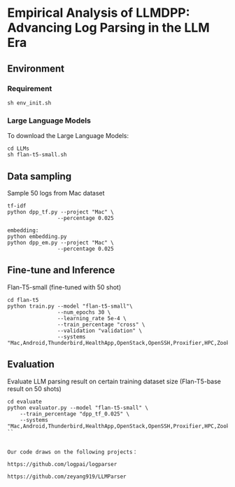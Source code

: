 # Empirical Analysis of LLMDPP: Advancing Log Parsing in the LLM Era




## Environment 
### Requirement
```shell
sh env_init.sh
```

### Large Language Models

To download the Large Language Models:
```shell
cd LLMs
sh flan-t5-small.sh
```


## Data sampling

Sample 50 logs from Mac dataset
```shell
tf-idf
python dpp_tf.py --project "Mac" \
                --percentage 0.025

embedding:
python embedding.py
python dpp_em.py --project "Mac" \
                --percentage 0.025
```


## Fine-tune and Inference

Flan-T5-small (fine-tuned with 50 shot)
```shell
cd flan-t5
python train.py --model "flan-t5-small"\
                --num_epochs 30 \
                --learning_rate 5e-4 \
                --train_percentage "cross" \
                --validation "validation" \
                --systems "Mac,Android,Thunderbird,HealthApp,OpenStack,OpenSSH,Proxifier,HPC,Zookeeper,Hadoop,Linux,HDFS,BGL,Windows,Apache,Spark"
```

## Evaluation

Evaluate LLM parsing result on certain training dataset size (Flan-T5-base result on 50 shots)
```shell
cd evaluate
python evaluator.py --model "flan-t5-small" \
    --train_percentage "dpp_tf_0.025" \
    --systems "Mac,Android,Thunderbird,HealthApp,OpenStack,OpenSSH,Proxifier,HPC,Zookeeper,Hadoop,Linux,HDFS,BGL,Windows,Apache,Spark" 
``


Our code draws on the following projects：

https://github.com/logpai/logparser

https://github.com/zeyang919/LLMParser


